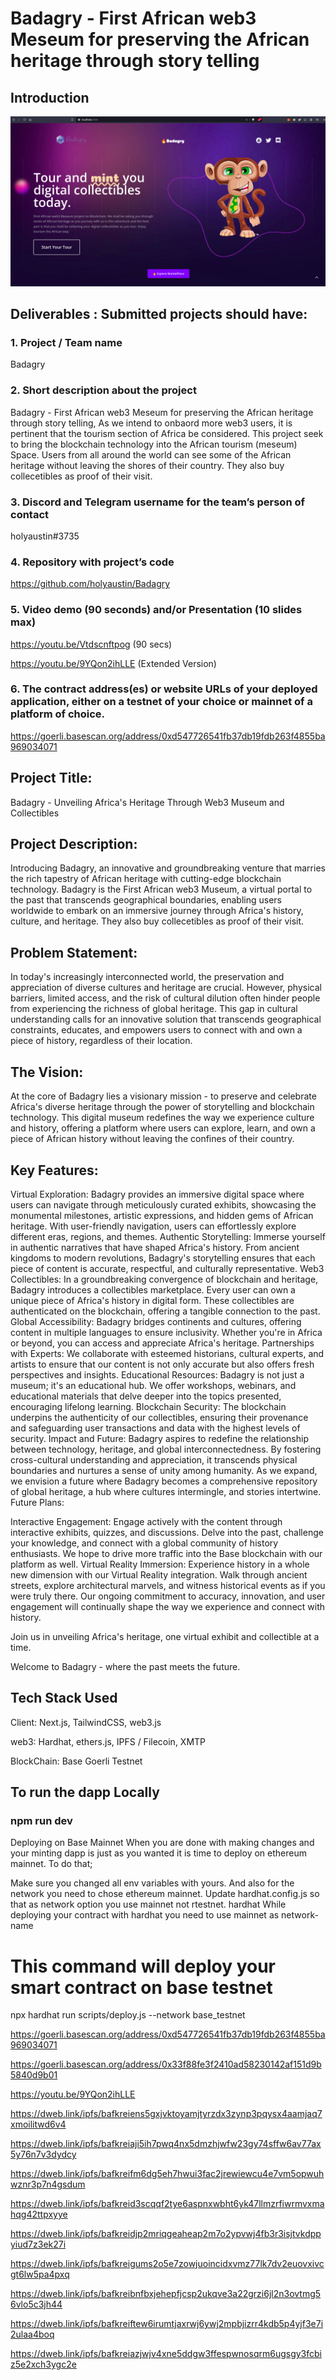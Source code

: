 # Badagry - First African web3 Meseum for preserving the African heritage through story telling

## Introduction

![home](./front.png)

## Deliverables : Submitted projects should have:

### 1. Project / Team name 
Badagry 

### 2. Short description about the project
Badagry - First African web3 Meseum for preserving the African heritage through story telling, As we intend to onbaord more web3 users, it is pertinent that the tourism section of Africa be considered. This project seek to bring the blockchain technology into the African tourism (meseum) Space. Users from all around the world can see some of the African heritage without leaving the shores of their country. They also buy collecetibles as proof of their visit.


### 3. Discord and Telegram username for the team’s person of contact
holyaustin#3735

### 4. Repository with project’s code 
https://github.com/holyaustin/Badagry

### 5. Video demo (90 seconds) and/or Presentation (10 slides max)
https://youtu.be/Vtdscnftpog (90 secs)

https://youtu.be/9YQon2ihLLE (Extended Version)


### 6. The contract address(es) or website URLs of your deployed application, either on a testnet of your choice or mainnet of a platform of choice.
https://goerli.basescan.org/address/0xd547726541fb37db19fdb263f4855ba969034071


## Project Title:

Badagry - Unveiling Africa's Heritage Through Web3 Museum and Collectibles

## Project Description:

Introducing Badagry, an innovative and groundbreaking venture that marries the rich tapestry of African heritage with cutting-edge blockchain technology. Badagry is the First African web3 Museum, a virtual portal to the past that transcends geographical boundaries, enabling users worldwide to embark on an immersive journey through Africa's history, culture, and heritage. They also buy collecetibles as proof of their visit.

## Problem Statement:

In today's increasingly interconnected world, the preservation and appreciation of diverse cultures and heritage are crucial. However, physical barriers, limited access, and the risk of cultural dilution often hinder people from experiencing the richness of global heritage. This gap in cultural understanding calls for an innovative solution that transcends geographical constraints, educates, and empowers users to connect with and own a piece of history, regardless of their location.

## The Vision:

At the core of Badagry lies a visionary mission - to preserve and celebrate Africa's diverse heritage through the power of storytelling and blockchain technology. This digital museum redefines the way we experience culture and history, offering a platform where users can explore, learn, and own a piece of African history without leaving the confines of their country.

## Key Features:

Virtual Exploration: Badagry provides an immersive digital space where users can navigate through meticulously curated exhibits, showcasing the monumental milestones, artistic expressions, and hidden gems of African heritage. With user-friendly navigation, users can effortlessly explore different eras, regions, and themes.
Authentic Storytelling: Immerse yourself in authentic narratives that have shaped Africa's history. From ancient kingdoms to modern revolutions, Badagry's storytelling ensures that each piece of content is accurate, respectful, and culturally representative.
Web3 Collectibles: In a groundbreaking convergence of blockchain and heritage, Badagry introduces a collectibles marketplace. Every user can own a unique piece of Africa's history in digital form. These collectibles are authenticated on the blockchain, offering a tangible connection to the past.
Global Accessibility: Badagry bridges continents and cultures, offering content in multiple languages to ensure inclusivity. Whether you're in Africa or beyond, you can access and appreciate Africa's heritage.
Partnerships with Experts: We collaborate with esteemed historians, cultural experts, and artists to ensure that our content is not only accurate but also offers fresh perspectives and insights.
Educational Resources: Badagry is not just a museum; it's an educational hub. We offer workshops, webinars, and educational materials that delve deeper into the topics presented, encouraging lifelong learning.
Blockchain Security: The blockchain underpins the authenticity of our collectibles, ensuring their provenance and safeguarding user transactions and data with the highest levels of security.
Impact and Future: Badagry aspires to redefine the relationship between technology, heritage, and global interconnectedness. By fostering cross-cultural understanding and appreciation, it transcends physical boundaries and nurtures a sense of unity among humanity. As we expand, we envision a future where Badagry becomes a comprehensive repository of global heritage, a hub where cultures intermingle, and stories intertwine.
Future Plans:

Interactive Engagement: Engage actively with the content through interactive exhibits, quizzes, and discussions. Delve into the past, challenge your knowledge, and connect with a global community of history enthusiasts. We hope to drive more traffic into the Base blockchain with our platform as well.
Virtual Reality Immersion: Experience history in a whole new dimension with our Virtual Reality integration. Walk through ancient streets, explore architectural marvels, and witness historical events as if you were truly there.
Our ongoing commitment to accuracy, innovation, and user engagement will continually shape the way we experience and connect with history.

Join us in unveiling Africa's heritage, one virtual exhibit and collectible at a time.

Welcome to Badagry - where the past meets the future.

## Tech Stack Used

Client: Next.js, TailwindCSS, web3.js

web3:  Hardhat, ethers.js, IPFS / Filecoin, XMTP

BlockChain: Base Goerli Testnet

## To run the dapp Locally

### npm run dev

Deploying on Base Mainnet
When you are done with making changes and your minting dapp is just as you wanted it is time to deploy on ethereum mainnet. To do that;

Make sure you changed all env variables with yours. And also for the network you need to chose ethereum mainnet.
Update hardhat.config.js so that as network option you use mainnet not rtestnet. hardhat
While deploying your contract with hardhat you need to use mainnet as network-name

# This command will deploy your smart contract on base testnet

  npx hardhat run scripts/deploy.js --network base_testnet


https://goerli.basescan.org/address/0xd547726541fb37db19fdb263f4855ba969034071

https://goerli.basescan.org/address/0x33f88fe3f2410ad58230142af151d9b5840d9b01

https://youtu.be/9YQon2ihLLE

https://dweb.link/ipfs/bafkreiens5gxjvktoyamjtyrzdx3zynp3pqysx4aamjaq7xmoilitwd6v4

https://dweb.link/ipfs/bafkreiaji5ih7pwq4nx5dmzhjwfw23gy74sffw6av77ax5y76n7v3dydcy

https://dweb.link/ipfs/bafkreifm6dg5eh7hwui3fac2jrewiewcu4e7vm5opwuhwznr3p7n4gsdum

https://dweb.link/ipfs/bafkreid3scqqf2tye6aspnxwbht6yk47llmzrfiwrmvxmahqg42ttpxyye

https://dweb.link/ipfs/bafkreidjp2mriqgeaheap2m7o2ypvwj4fb3r3isjtvkdppyiud7z3ek27i

https://dweb.link/ipfs/bafkreigums2o5e7zowjuoincidxvmz77lk7dv2euovxivcgt6lw5pa4pxq

https://dweb.link/ipfs/bafkreibnfbxjehepfjcsp2ukqve3a22grzi6jl2n3ovtmg56vlo5c3jh44

https://dweb.link/ipfs/bafkreiftew6irumtjaxrwj6ywj2mpbjizrr4kdb5p4yjf3e7i2ulaa4boq

https://dweb.link/ipfs/bafkreiazjwjv4xne5ddgw3ffespwnosqrm6ugsgy3fcbiz5e2xch3ygc2e